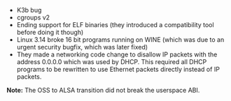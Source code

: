 - K3b bug
- cgroups v2
- Ending support for ELF binaries (they introduced a compatibility tool before doing it though)
- Linux 3.14 broke 16 bit programs running on WINE (which was due to an urgent security bugfix, which was later fixed)
- They made a networking code change to disallow IP packets with the address 0.0.0.0 which was used by DHCP. This required all DHCP programs to be rewritten to use Ethernet packets directly instead of IP packets.

**Note:** The OSS to ALSA transition did not break the userspace ABI.